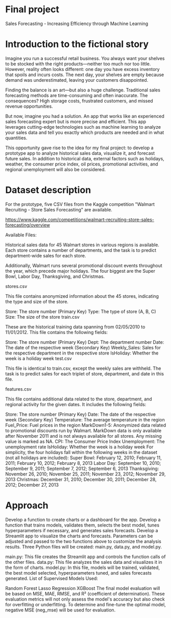 # Final project

Sales Forecasting - Increasing Efficiency through Machine Learning

# Introduction to the fictional story
Imagine you run a successful retail business. You always want your shelves to be stocked with the right products—neither too much nor too little. However, reality often looks different: one day you have excess inventory that spoils and incurs costs. The next day, your shelves are empty because demand was underestimated, leaving your customers disappointed.

Finding the balance is an art—but also a huge challenge. Traditional sales forecasting methods are time-consuming and often inaccurate. The consequences? High storage costs, frustrated customers, and missed revenue opportunities.

But now, imagine you had a solution. An app that works like an experienced sales forecasting expert but is more precise and efficient. This app leverages cutting-edge technologies such as machine learning to analyze your sales data and tell you exactly which products are needed and in what quantities.

This opportunity gave rise to the idea for my final project: to develop a prototype app to analyze historical sales data, visualize it, and forecast future sales. In addition to historical data, external factors such as holidays, weather, the consumer price index, oil prices, promotional activities, and regional unemployment will also be considered.

# Dataset description
For the prototype, five CSV files from the Kaggle competition "Walmart Recruiting - Store Sales Forecasting" are available.

https://www.kaggle.com/competitions/walmart-recruiting-store-sales-forecasting/overview

Available Files:

Historical sales data for 45 Walmart stores in various regions is available. Each store contains a number of departments, and the task is to predict department-wide sales for each store.

Additionally, Walmart runs several promotional discount events throughout the year, which precede major holidays. The four biggest are the Super Bowl, Labor Day, Thanksgiving, and Christmas.

stores.csv

This file contains anonymized information about the 45 stores, indicating the type and size of the store.

Store: The store number (Primary Key)
Type: The type of store (A, B, C)
Size: The size of the store
train.csv

These are the historical training data spanning from 02/05/2010 to 11/01/2012. This file contains the following fields:

Store: The store number (Primary Key)
Dept: The department number
Date: The date of the respective week (Secondary Key)
Weekly_Sales: Sales for the respective department in the respective store
IsHoliday: Whether the week is a holiday week
test.csv

This file is identical to train.csv, except the weekly sales are withheld. The task is to predict sales for each triplet of store, department, and date in this file.

features.csv

This file contains additional data related to the store, department, and regional activity for the given dates. It includes the following fields:

Store: The store number (Primary Key)
Date: The date of the respective week (Secondary Key)
Temperature: The average temperature in the region
Fuel_Price: Fuel prices in the region
MarkDown1-5: Anonymized data related to promotional discounts run by Walmart. MarkDown data is only available after November 2011 and is not always available for all stores. Any missing value is marked as NA.
CPI: The Consumer Price Index
Unemployment: The unemployment rate
IsHoliday: Whether the week is a holiday week
For simplicity, the four holidays fall within the following weeks in the dataset (not all holidays are included):
Super Bowl: February 12, 2010; February 11, 2011; February 10, 2012; February 8, 2013
Labor Day: September 10, 2010; September 9, 2011; September 7, 2012; September 6, 2013
Thanksgiving: November 26, 2010; November 25, 2011; November 23, 2012; November 29, 2013
Christmas: December 31, 2010; December 30, 2011; December 28, 2012; December 27, 2013

# Approach

Develop a function to create charts or a dashboard for the app.
Develop a function that trains models, validates them, selects the best model, tunes hyperparameters if necessary, and generates sales forecasts.
Develop a Streamlit app to visualize the charts and forecasts. Parameters can be adjusted and passed to the two functions above to customize the analysis results.
Three Python files will be created: main.py, data.py, and model.py.

main.py: This file creates the Streamlit app and controls the function calls of the other files.
data.py: This file analyzes the sales data and visualizes it in the form of charts.
model.py: In this file, models will be trained, validated, the best model selected, hyperparameters tuned, and sales forecasts generated.
List of Supervised Models Used:

Random Forest
Lasso Regression
XGBoost
The final model evaluation will be based on MSE, MAE, RMSE, and R² (coefficient of determination). These evaluation metrics will not only assess the model's accuracy but also check for overfitting or underfitting. To determine and fine-tune the optimal model, negative MSE (neg_mse) will be used for evaluation.
